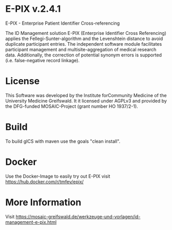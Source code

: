 # E-PIX v.2.4.1
E-PIX - Enterprise Patient Identifier Cross-referencing

The ID Management solution E-PIX (Enterprise Identifier Cross Referencing) applies the Fellegi-Sunter-algorithm and the Levenshtein distance to avoid duplicate participant entries. The independent software module facilitates participant management and multisite-aggregation of medical research data. Additionally, the correction of potential synonym errors is supported (i.e. false-negative record linkage).

# License
This Software was developed by the Institute forCommunity Medicine of the University Medicine Greifswald. It it licensed under AGPLv3 and provided by the DFG-funded MOSAIC-Project (grant number HO 1937/2-1).

# Build
To build gICS with maven use the goals "clean install".

# Docker
Use the Docker-Image to easily try out E-PIX visit https://hub.docker.com/r/tmfev/epix/

# More Information
Visit https://mosaic-greifswald.de/werkzeuge-und-vorlagen/id-management-e-pix.html
